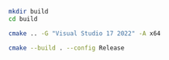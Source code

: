 ``` bash
mkdir build
cd build
```


``` bash
cmake .. -G "Visual Studio 17 2022" -A x64
```
``` bash
cmake --build . --config Release
```